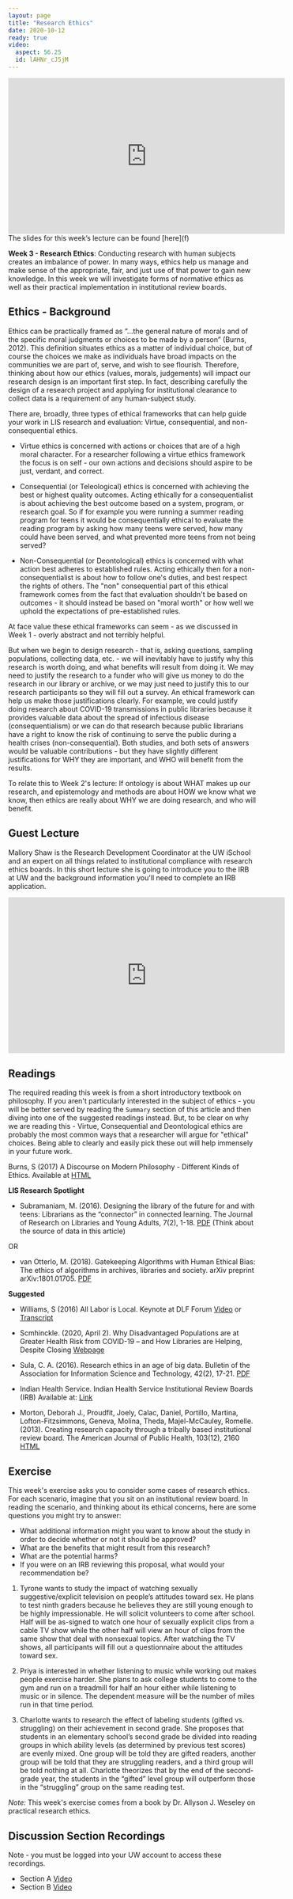 ```yaml
---
layout: page
title: "Research Ethics"
date: 2020-10-12
ready: true
video:
  aspect: 56.25
  id: lAHNr_cJ5jM
---
```


<iframe width="560" height="315" src="https://www.youtube.com/embed/lAHNr_cJ5jM" frameborder="0" allow="accelerometer; autoplay; clipboard-write; encrypted-media; gyroscope; picture-in-picture" allowfullscreen></iframe>
The slides for this week’s lecture can be found [here](f)

**Week 3 - Research Ethics**: Conducting research with human subjects creates an imbalance of power. In many ways, ethics help us manage and make sense of the appropriate, fair, and just use of that power to gain new knowledge. In this week we will investigate forms of normative ethics as well as their practical implementation in institutional review boards.

## Ethics - Background
Ethics can be practically framed as “...the general nature of morals and of the specific moral judgments or choices to be made by a person” (Burns, 2012). This definition situates ethics as a matter of individual choice, but of course the choices we make as individuals have broad impacts on the communities we are part of, serve, and wish to see flourish. Therefore, thinking about how our ethics (values, morals, judgements) will impact our research design is an important first step. In fact, describing carefully the design of a research project and applying for institutional clearance to collect data is a requirement of any human-subject study.

There are, broadly, three types of ethical frameworks that can help guide your work in LIS research and evaluation: Virtue, consequential, and non-consequential ethics.   

- Virtue ethics is concerned with actions or choices that are of a high moral character. For a researcher following a virtue ethics framework the focus is on self - our own actions and decisions should aspire to be just, verdant, and correct.

- Consequential (or Teleological) ethics is concerned with achieving the best or highest quality outcomes. Acting ethically for a consequentialist is about achieving the best outcome based on a system, program, or research goal. So if for example you were running a summer reading program for teens it would be consequentially ethical to evaluate the reading program by asking how many teens were served, how many could have been served, and what prevented more teens from not being served?

- Non-Consequential (or Deontological) ethics is concerned with what action best adheres to established rules. Acting ethically then for a non-consequentialist is about how to follow one's duties, and best respect the rights of others. The "non" consequential part of this ethical framework comes from the fact that evaluation shouldn't be based on outcomes - it should instead be based on "moral worth" or how well we uphold the expectations of pre-established rules.

At face value these ethical frameworks can seem - as we discussed in Week 1 - overly abstract and not terribly helpful.

But when we begin to design research - that is, asking questions, sampling populations, collecting data, etc.  - we will inevitably have to justify why this research is worth doing, and what benefits will result from doing it. We may need to justify the research to a funder who will give us money to do the research in our library or archive, or we may just need to justify this to our research participants so they will fill out a survey. An ethical framework can help us make those justifications clearly. For example, we could justify doing research about COVID-19 transmissions in public libraries because it provides valuable data about the spread of infectious disease (consequentialism) or we can do that research because public librarians have a right to know the risk of continuing to serve the public during a health crises (non-consequential). Both studies, and both sets of answers would be valuable contributions - but they have slightly different justifications for WHY they are important, and WHO will benefit from the results.

To relate this to Week 2's lecture: If ontology is about WHAT makes up our research, and epistemology and methods are about HOW we know what we know, then ethics are really about WHY we are doing research, and who will benefit.


## Guest Lecture
Mallory Shaw is the Research Development Coordinator at the UW iSchool and an expert on all things related to institutional compliance with research ethics boards. In this short lecture she is going to introduce you to the IRB at UW and the background information you'll need to complete an IRB application.

<iframe width="560" height="315" src="https://www.youtube.com/embed/wJp01c3_-UM" frameborder="0" allow="accelerometer; autoplay; clipboard-write; encrypted-media; gyroscope; picture-in-picture" allowfullscreen></iframe>

## Readings
The required reading this week is from a short introductory textbook on philosophy. If you aren't particularly interested in the subject of ethics - you will be better served by reading the `Summary` section of this article and then diving into one of the suggested readings instead. But, to be clear on why we are reading this - Virtue, Consequential and Deontological ethics are probably the most common ways that a researcher will argue for "ethical" choices. Being able to clearly and easily pick these out will help immensely in your future work.

Burns, S (2017) A Discourse on Modern Philosophy - Different Kinds of Ethics. Available at [HTML](http://www3.sympatico.ca/saburns/pg0405.htm)

**LIS Research Spotlight**

- Subramaniam, M. (2016). Designing the library of the future for and with teens: Librarians as the “connector” in connected learning. The Journal of Research on Libraries and Young Adults, 7(2), 1-18. [PDF](http://www.yalsa.ala.org/jrlya/wp-content/uploads/2011/02/Subramaniam_Designing-the-Library_Final.pdf) (Think about the source of data in this article)

OR

- van Otterlo, M. (2018). Gatekeeping Algorithms with Human Ethical Bias: The ethics of algorithms in archives, libraries and society. arXiv preprint arXiv:1801.01705. [PDF](https://arxiv.org/ftp/arxiv/papers/1801/1801.01705.pdf)

**Suggested**
- Williams, S (2016) All Labor is Local. Keynote at DLF Forum [Video](https://youtu.be/pjo7D9vm9M8?t=1610) or [Transcript](https://medium.com/@Wribrarian/all-labor-is-local-344963e33051)

- Scmhinckle. (2020, April 2). Why Disadvantaged Populations are at Greater Health Risk from COVID-19 – and How Libraries are Helping, Despite Closing [Webpage](https://ischool.umd.edu/news/why-disadvantaged-populations-are-greater-health-risk-covid-19-and-how-libraries-are-helping)

- Sula, C. A. (2016). Research ethics in an age of big data. Bulletin of the Association for Information Science and Technology, 42(2), 17-21. [PDF](https://asistdl.onlinelibrary.wiley.com/doi/pdf/10.1002/bul2.2016.1720420207)

- Indian Health Service. Indian Health Service Institutional Review Boards (IRB) Available at: [Link](https://www.ihs.gov/dper/research/hsrp/instreviewboards/)

- Morton, Deborah J., Proudfit, Joely, Calac, Daniel, Portillo, Martina, Lofton-Fitzsimmons, Geneva, Molina, Theda, Majel-McCauley, Romelle. (2013). Creating research capacity through a tribally based institutional review board. The American Journal of Public Health, 103(12), 2160 [HTML](https://www.ncbi.nlm.nih.gov/pmc/articles/PMC3828979/)

## Exercise
This week's exercise asks you to consider some cases of research ethics. For each scenario, imagine that you sit on an institutional review board. In reading the scenario, and thinking about its ethical concerns, here are some questions you might try to answer:

- What additional information might you want to know about the study in order to decide whether or not it should be approved?
- What are the benefits that might result from this research?
- What are the potential harms?
- If you were on an IRB reviewing this proposal, what would your recommendation be?

1. Tyrone wants to study the impact of watching sexually suggestive/explicit television on people’s attitudes toward sex. He plans to test ninth graders because he believes they are still young enough to be highly impressionable. He will solicit volunteers to come after school. Half will be as-signed to watch one hour of sexually explicit clips from a cable TV show while the other half will view an hour of clips from the same show that deal with nonsexual topics. After watching the TV shows, all participants will fill out a questionnaire about the attitudes toward sex.

2. Priya is interested in whether listening to music while working out makes people exercise harder. She plans to ask college students to come to the gym and run on a treadmill for half an hour either while listening to music or in silence. The dependent measure will be the number of miles run in that time period.

3. Charlotte wants to research the effect of labeling students (gifted vs. struggling) on their achievement in second grade. She proposes that students in an elementary school’s second grade be divided into reading groups in which ability levels (as determined by previous test scores) are evenly mixed. One group will be told they are gifted readers, another group will be told that they are struggling readers, and a third group will be told nothing at all. Charlotte theorizes that by the end of the second-grade year, the students in the “gifted” level group will outperform those in the “struggling” group on the same reading test.

*Note:* This week's exercise comes from a book by Dr. Allyson J. Weseley on practical research ethics.

## Discussion Section Recordings
Note - you must be logged into your UW account to access these recordings.

- Section A [Video]()
- Section B [Video]()

